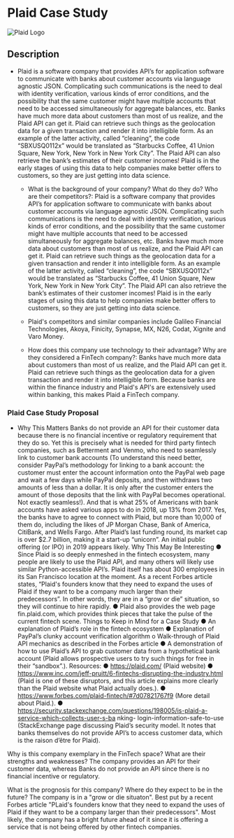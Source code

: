 # Plaid Case Study

![Plaid Logo](https://plaid.com/assets/img/social-card.jpg)

## Description
* Plaid is a software company that provides API’s for application software to communicate with banks
about customer accounts via language agnostic JSON. Complicating such communications is the need to
deal with identity verification, various kinds of error conditions, and the possibility that the same
customer might have multiple accounts that need to be accessed simultaneously for aggregate balances,
etc.
Banks have much more data about customers than most of us realize, and the Plaid API can get it. Plaid
can retrieve such things as the geolocation data for a given transaction and render it into intelligible form.
As an example of the latter activity, called “cleaning”, the code “SBXUSQ0112x” would be translated as
“Starbucks Coffee, 41 Union Square, New York, New York in New York City”. The Plaid API can also
retrieve the bank’s estimates of their customer incomes!
Plaid is in the early stages of using this data to help companies make better offers to customers, so they
are just getting into data science.


    * What is the background of your company? What do they do? Who are their competitors?:
    Plaid is a software company that provides API’s for application software to communicate with banks about customer accounts via language agnostic JSON. Complicating such communications is the need to deal with identity verification, various kinds of error conditions, and the possibility that the same customer might have multiple accounts that need to be accessed simultaneously for aggregate balances, etc. Banks have much more data about customers than most of us realize, and the Plaid API can get it. Plaid can retrieve such things as the geolocation data for a given transaction and render it into intelligible form. As an example of the latter activity, called “cleaning”, the code “SBXUSQ0112x” would be translated as “Starbucks Coffee, 41 Union Square, New York, New York in New York City”. The Plaid API can also retrieve the bank’s estimates of their customer incomes! Plaid is in the early stages of using this data to help companies make better offers to customers, so they are just getting into data science.

    * Plaid's competitors and similar companies include Galileo Financial Technologies, Akoya, Finicity, Synapse, MX, N26, Codat, Xignite and Varo Money.

    * How does this company use technology to their advantage? Why are they considered a FinTech company?:
    Banks have much more data about customers than most of us realize, and the Plaid API can get it. Plaid can retrieve such things as the geolocation data for a given transaction and render it into intelligible form. Because banks are within the finance industry and Plaid's API's are extensively used within banking, this makes Plaid a FinTech company.


### Plaid Case Study Proposal
* Why This Matters
Banks do not provide an API for their customer data because there is no financial incentive or regulatory
requirement that they do so. Yet this is precisely what is needed for third party fintech companies, such as
Betterment and Venmo, who need to seamlessly link to customer bank accounts (To understand this need
better, consider PayPal’s methodology for linking to a bank account: the customer must enter the account
information onto the PayPal web page and wait a few days while PayPal deposits, and then withdraws
two amounts of less than a dollar. It is only after the customer enters the amount of those deposits that the
link with PayPal becomes operational. Not exactly seamless!).
And that is what 25% of Americans with bank accounts have asked various apps to do in 2018, up 13%
from 2017. Yes, the banks have to agree to connect with Plaid, but more than 10,000 of them do,
including the likes of JP Morgan Chase, Bank of America, CitiBank, and Wells Fargo. After Plaid’s last
funding round, its market cap is over $2.7 billion, making it a start-up “unicorn”. An initial public
offering (or IPO) in 2019 appears likely.
Why This May Be Interesting
● Since Plaid is so deeply enmeshed in the fintech ecosystem, many people are likely to use the
Plaid API, and many others will likely use similar Python-accessible API’s. Plaid itself has about
300 employees in its San Francisco location at the moment. As a recent Forbes article states,
“Plaid's founders know that they need to expand the uses of Plaid if they want to be a company
much larger than their predecessors”. In other words, they are in a “grow or die” situation, so
they will continue to hire rapidly.
● Plaid also provides the web page fin.plaid.com, which provides think pieces that take the pulse of
the current fintech scene.
Things to Keep in Mind for a Case Study
● An explanation of Plaid’s role in the fintech ecosystem
● Explanation of PayPal’s clunky account verification algorithm o Walk-through of Plaid API
mechanics as described in the Forbes article
● A demonstration of how to use Plaid’s API to grab customer data from a hypothetical bank
account (Plaid allows prospective users to try such things for free in their “sandbox”.).
Resources:
● https://plaid.com/ (Plaid website)
● https://www.inc.com/jeff-pruitt/6-fintechs-disrupting-the-industry.html (Plaid is one of these
disruptors, and this article explains more clearly than the Plaid website what Plaid actually does.).
● https://www.forbes.com/plaid-fintech/#7d07821767f9 (More detail about Plaid.).
● https://security.stackexchange.com/questions/198005/is-plaid-a-service-which-collects-user-s-ba
nking- login-information-safe-to-use (StackExchange page discussing Plaid’s security model. It
notes that banks themselves do not provide API’s to access customer data, which is the raison
d’être for Plaid).


Why is this company exemplary in the FinTech space? What are their strengths and weaknesses?
The company provides an API for their customer data, whereas Banks do not provide an API since there is no financial incentive or regulatory. 

What is the prognosis for this company? Where do they expect to be in the future?
The company is in a "grow or die situaton". Best put by a recent Forbes article "PLaid's founders know that they need to expand the uses of Plaid if they want to be a company larger than their predecessors". Most likely, the company has a bright future ahead of it since it is offering a service that is not being offered by other fintech companies.  
